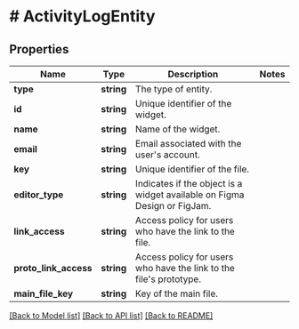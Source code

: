 # # ActivityLogEntity

## Properties

Name | Type | Description | Notes
------------ | ------------- | ------------- | -------------
**type** | **string** | The type of entity. |
**id** | **string** | Unique identifier of the widget. |
**name** | **string** | Name of the widget. |
**email** | **string** | Email associated with the user&#39;s account. |
**key** | **string** | Unique identifier of the file. |
**editor_type** | **string** | Indicates if the object is a widget available on Figma Design or FigJam. |
**link_access** | **string** | Access policy for users who have the link to the file. |
**proto_link_access** | **string** | Access policy for users who have the link to the file&#39;s prototype. |
**main_file_key** | **string** | Key of the main file. |

[[Back to Model list]](../../README.md#models) [[Back to API list]](../../README.md#endpoints) [[Back to README]](../../README.md)

